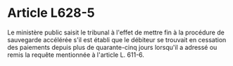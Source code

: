 # Article L628-5

Le ministère public saisit le tribunal à l'effet de mettre fin à la procédure de sauvegarde accélérée s'il est établi que le débiteur se trouvait en cessation des paiements depuis plus de quarante-cinq jours lorsqu'il a adressé ou remis la requête mentionnée à l'article L. 611-6.
